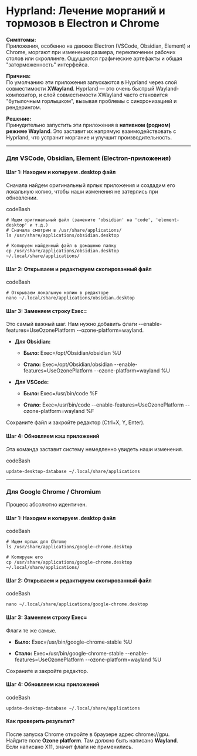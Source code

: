 
# Hyprland: Лечение морганий и тормозов в Electron и Chrome

**Симптомы:**  
Приложения, особенно на движке Electron (VSCode, Obsidian, Element) и Chrome, моргают при изменении размера, переключении рабочих столов или скроллинге. Ощущаются графические артефакты и общая "заторможенность" интерфейса.

**Причина:**  
По умолчанию эти приложения запускаются в Hyprland через слой совместимости **XWayland**. Hyprland — это очень быстрый Wayland-композитор, и слой совместимости XWayland часто становится "бутылочным горлышком", вызывая проблемы с синхронизацией и рендерингом.

**Решение:**  
Принудительно запустить эти приложения в **нативном (родном) режиме Wayland**. Это заставит их напрямую взаимодействовать с Hyprland, что устранит моргание и улучшит производительность.

---

### Для VSCode, Obsidian, Element (Electron-приложения)

#### Шаг 1: Находим и копируем .desktop файл

Сначала найдем оригинальный ярлык приложения и создадим его локальную копию, чтобы наши изменения не затерлись при обновлении.

codeBash

```
# Ищем оригинальный файл (замените 'obsidian' на 'code', 'element-desktop' и т.д.)
# Сначала смотрим в /usr/share/applications/
ls /usr/share/applications/obsidian.desktop

# Копируем найденный файл в домашнюю папку
cp /usr/share/applications/obsidian.desktop ~/.local/share/applications/
```

#### Шаг 2: Открываем и редактируем скопированный файл

codeBash

```
# Открываем локальную копию в редакторе
nano ~/.local/share/applications/obsidian.desktop
```

#### Шаг 3: Заменяем строку Exec=

Это самый важный шаг. Нам нужно добавить флаги --enable-features=UseOzonePlatform --ozone-platform=wayland.

- **Для Obsidian:**
    
    - **Было:** Exec=/opt/Obsidian/obsidian %U
        
    - **Стало:** Exec=/opt/Obsidian/obsidian --enable-features=UseOzonePlatform --ozone-platform=wayland %U
        
- **Для VSCode:**
    
    - **Было:** Exec=/usr/bin/code %F
        
    - **Стало:** Exec=/usr/bin/code --enable-features=UseOzonePlatform --ozone-platform=wayland %F
        

Сохраните файл и закройте редактор (Ctrl+X, Y, Enter).

#### Шаг 4: Обновляем кэш приложений

Эта команда заставит систему немедленно увидеть наши изменения.

codeBash

```
update-desktop-database ~/.local/share/applications
```

---

### Для Google Chrome / Chromium

Процесс абсолютно идентичен.

#### Шаг 1: Находим и копируем .desktop файл

codeBash

```
# Ищем ярлык для Chrome
ls /usr/share/applications/google-chrome.desktop

# Копируем его
cp /usr/share/applications/google-chrome.desktop ~/.local/share/applications/
```

#### Шаг 2: Открываем и редактируем скопированный файл

codeBash

```
nano ~/.local/share/applications/google-chrome.desktop
```

#### Шаг 3: Заменяем строку Exec=

Флаги те же самые.

- **Было:** Exec=/usr/bin/google-chrome-stable %U
    
- **Стало:** Exec=/usr/bin/google-chrome-stable --enable-features=UseOzonePlatform --ozone-platform=wayland %U
    

Сохраните и закройте редактор.

#### Шаг 4: Обновляем кэш приложений

codeBash

```
update-desktop-database ~/.local/share/applications
```

#### Как проверить результат?

После запуска Chrome откройте в браузере адрес chrome://gpu. Найдите поле **Ozone platform**. Там должно быть написано **Wayland**. Если написано X11, значит флаги не применились.